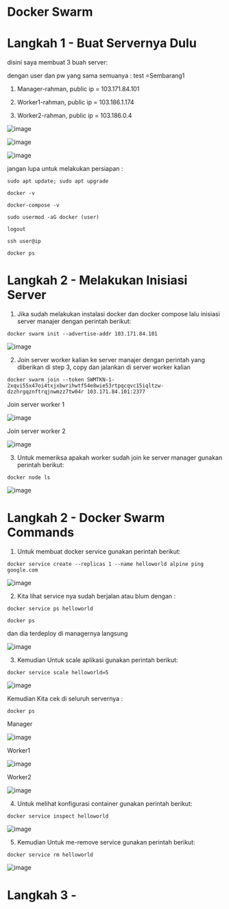 # Docker Swarm

# Langkah 1 - Buat Servernya Dulu

disini saya membuat 3 buah server:

dengan user dan pw  yang sama semuanya : test =Sembarang1

1. Manager-rahman, public ip = 103.171.84.101

2. Worker1-rahman, public ip = 103.186.1.174

3. Worker2-rahman, public ip = 103.186.0.4

![image](https://user-images.githubusercontent.com/99697182/173568747-2c68d72e-e86c-453a-a7b6-6582b945b8d4.png)

![image](https://user-images.githubusercontent.com/99697182/173568831-ed21ceba-beb0-482c-8677-c3da8fa824a9.png)

![image](https://user-images.githubusercontent.com/99697182/173568858-34c42e9d-d00b-4c94-967d-ed99e611757f.png)

jangan lupa untuk melakukan persiapan :

```
sudo apt update; sudo apt upgrade
```

```
docker -v
```

```
docker-compose -v
```

```
sudo usermod -aG docker (user)
```

```
logout
```

```
ssh user@ip
```

```
docker ps
```

# Langkah 2 - Melakukan Inisiasi Server

1. Jika sudah melakukan instalasi docker dan docker compose lalu inisiasi server manajer dengan perintah berikut:

```
docker swarm init --advertise-addr 103.171.84.101
```

![image](https://user-images.githubusercontent.com/99697182/173590338-faaf0b32-9904-40f0-8a5a-806f621eaf7f.png)

2. Join server worker kalian ke server manajer dengan perintah yang diberikan di step 3, copy dan jalankan di server worker kalian

```
docker swarm join --token SWMTKN-1-2xqvi55x47oi4txjxbwrihwtf54e8wie53rtpqcqvc15iqltzw-dzzhrgqznftrqjnwmzz7tw04r 103.171.84.101:2377
```

Join server worker 1

![image](https://user-images.githubusercontent.com/99697182/173591048-af1c3c61-c9db-4f21-b09f-e44174c55cf4.png)

Join server worker 2

![image](https://user-images.githubusercontent.com/99697182/173591242-03c24903-0e8e-4592-90b8-0ae5dd7ff17f.png)

3. Untuk memeriksa apakah worker sudah join ke server manager gunakan perintah berikut:

```
docker node ls
```

![image](https://user-images.githubusercontent.com/99697182/173591746-ad1a53da-5f76-43d6-a879-4fc88c0d652e.png)

# Langkah 2 - Docker Swarm Commands

1. Untuk membuat docker service gunakan perintah berikut:

```
docker service create --replicas 1 --name helloworld alpine ping google.com
```

![image](https://user-images.githubusercontent.com/99697182/173593350-9a65babf-8ea1-40c5-a014-05c9c253858e.png)

2. Kita lihat service nya sudah berjalan atau blum dengan :

```
docker service ps helloworld
```

```
docker ps
```

dan dia terdeploy di managernya langsung

![image](https://user-images.githubusercontent.com/99697182/173594180-a7f45d9d-148e-47cb-826e-fd810ac205ff.png)

3. Kemudian Untuk scale aplikasi gunakan perintah berikut:

```
docker service scale helloworld=5
```
![image](https://user-images.githubusercontent.com/99697182/173594910-8e22d6a2-5061-418f-9740-e9cd14c615f5.png)

Kemudian Kita cek di seluruh servernya :

```
docker ps
```

Manager

![image](https://user-images.githubusercontent.com/99697182/173595075-7989bc68-a957-4048-8a00-0557233e16ed.png)

Worker1

![image](https://user-images.githubusercontent.com/99697182/173595269-2b3fadad-7e80-4acd-97a9-c3469c9f9bc0.png)

Worker2

![image](https://user-images.githubusercontent.com/99697182/173595413-99163bc1-a280-417e-a20d-0341b251e1b2.png)

4. Untuk melihat konfigurasi container gunakan perintah berikut:

```
docker service inspect helloworld
```

![image](https://user-images.githubusercontent.com/99697182/173596012-8ef93571-3d9a-4d86-a7e4-e90d5c9eb382.png)

5. Kemudian Untuk me-remove service gunakan perintah berikut:

```
docker service rm helloworld
```

![image](https://user-images.githubusercontent.com/99697182/173596687-ca13e100-461f-4034-9932-512ef686ae00.png)

# Langkah 3 - 

